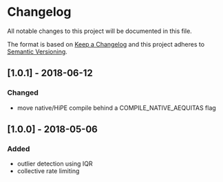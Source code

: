 # Changelog
All notable changes to this project will be documented in this file.

The format is based on [Keep a Changelog](http://keepachangelog.com/en/1.0.0/)
and this project adheres to [Semantic Versioning](http://semver.org/spec/v2.0.0.html).

## [1.0.1] - 2018-06-12
### Changed
- move native/HiPE compile behind a COMPILE_NATIVE_AEQUITAS flag

## [1.0.0] - 2018-05-06
### Added
- outlier detection using IQR
- collective rate limiting
